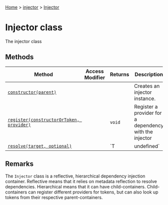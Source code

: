 [Home](./index) &gt; [injector](./injector.md) &gt; [Injector](./injector.injector.md)

# Injector class

The injector class

## Methods

|  Method | Access Modifier | Returns | Description |
|  --- | --- | --- | --- |
|  [`constructor(parent)`](./injector.injector.constructor.md) |  |  | Creates an injector instance. |
|  [`register(constructorOrToken, provider)`](./injector.injector.register.md) |  | `void` | Register a provider for a dependency with the injector |
|  [`resolve(target, optional)`](./injector.injector.resolve.md) |  | `T | undefined` | Resolve a dependency |

## Remarks

The `Injector` class is a reflective, hierarchical dependency injection container. Reflective means that it relies on metadata reflection to resolve dependencies. Hierarchical means that it can have child-containers. Child-containers can register different providers for tokens, but can also look up tokens from their respective parent-containers.
